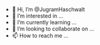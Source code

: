 - 👋 Hi, I’m @JugramHaschwalt
- 👀 I’m interested in ...
- 🌱 I’m currently learning ...
- 💞️ I’m looking to collaborate on ...
- 📫 How to reach me ...

<!---
JugramHaschwalt/JugramHaschwalt is a ✨ special ✨ repository because its `README.md` (this file) appears on your GitHub profile.
You can click the Preview link to take a look at your changes.
--->
